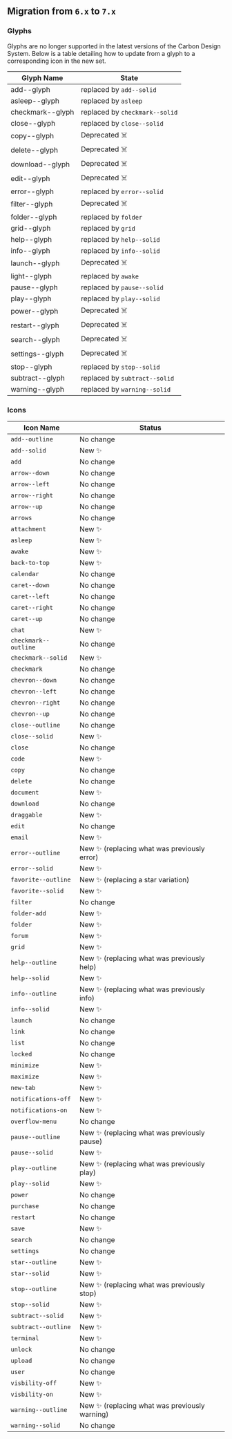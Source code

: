 ## Migration from `6.x` to `7.x`

### Glyphs

Glyphs are no longer supported in the latest versions of the Carbon Design System. Below is a table detailing how to update from a glyph to a corresponding icon in the new set.

| Glyph Name       | State                          |
| ---------------- | ------------------------------ |
| add--glyph       | replaced by `add--solid`       |
| asleep--glyph    | replaced by `asleep`           |
| checkmark--glyph | replaced by `checkmark--solid` |
| close--glyph     | replaced by `close--solid`     |
| copy--glyph      | Deprecated ☠️                  |
| delete--glyph    | Deprecated ☠️                  |
| download--glyph  | Deprecated ☠️                  |
| edit--glyph      | Deprecated ☠️                  |
| error--glyph     | replaced by `error--solid`     |
| filter--glyph    | Deprecated ☠️                  |
| folder--glyph    | replaced by `folder`           |
| grid--glyph      | replaced by `grid`             |
| help--glyph      | replaced by `help--solid`      |
| info--glyph      | replaced by `info--solid`      |
| launch--glyph    | Deprecated ☠️                  |
| light--glyph     | replaced by `awake`            |
| pause--glyph     | replaced by `pause--solid`     |
| play--glyph      | replaced by `play--solid`      |
| power--glyph     | Deprecated ☠️                  |
| restart--glyph   | Deprecated ☠️                  |
| search--glyph    | Deprecated ☠️                  |
| settings--glyph  | Deprecated ☠️                  |
| stop--glyph      | replaced by `stop--solid`      |
| subtract--glyph  | replaced by `subtract--solid`  |
| warning--glyph   | replaced by `warning--solid`   |

### Icons

| Icon Name            | Status                                         |
| -------------------- | ---------------------------------------------- |
| `add--outline`       | No change                                      |
| `add--solid`         | New ✨                                         |
| `add`                | No change                                      |
| `arrow--down`        | No change                                      |
| `arrow--left`        | No change                                      |
| `arrow--right`       | No change                                      |
| `arrow--up`          | No change                                      |
| `arrows`             | No change                                      |
| `attachment`         | New ✨                                         |
| `asleep`             | New ✨                                         |
| `awake`              | New ✨                                         |
| `back-to-top`        | New ✨                                         |
| `calendar`           | No change                                      |
| `caret--down`        | No change                                      |
| `caret--left`        | No change                                      |
| `caret--right`       | No change                                      |
| `caret--up`          | No change                                      |
| `chat`               | New ✨                                         |
| `checkmark--outline` | No change                                      |
| `checkmark--solid`   | New ✨                                         |
| `checkmark`          | No change                                      |
| `chevron--down`      | No change                                      |
| `chevron--left`      | No change                                      |
| `chevron--right`     | No change                                      |
| `chevron--up`        | No change                                      |
| `close--outline`     | No change                                      |
| `close--solid`       | New ✨                                         |
| `close`              | No change                                      |
| `code`               | New ✨                                         |
| `copy`               | No change                                      |
| `delete`             | No change                                      |
| `document`           | New ✨                                         |
| `download`           | No change                                      |
| `draggable`          | New ✨                                         |
| `edit`               | No change                                      |
| `email`              | New ✨                                         |
| `error--outline`     | New ✨ (replacing what was previously error)   |
| `error--solid`       | New ✨                                         |
| `favorite--outline`  | New ✨ (replacing a star variation)            |
| `favorite--solid`    | New ✨                                         |
| `filter`             | No change                                      |
| `folder-add`         | New ✨                                         |
| `folder`             | New ✨                                         |
| `forum`              | New ✨                                         |
| `grid`               | New ✨                                         |
| `help--outline`      | New ✨ (replacing what was previously help)    |
| `help--solid`        | New ✨                                         |
| `info--outline`      | New ✨ (replacing what was previously info)    |
| `info--solid`        | New ✨                                         |
| `launch`             | No change                                      |
| `link`               | No change                                      |
| `list`               | No change                                      |
| `locked`             | No change                                      |
| `minimize`           | New ✨                                         |
| `maximize`           | New ✨                                         |
| `new-tab`            | New ✨                                         |
| `notifications-off`  | New ✨                                         |
| `notifications-on`   | New ✨                                         |
| `overflow-menu`      | No change                                      |
| `pause--outline`     | New ✨ (replacing what was previously pause)   |
| `pause--solid`       | New ✨                                         |
| `play--outline`      | New ✨ (replacing what was previously play)    |
| `play--solid`        | New ✨                                         |
| `power`              | No change                                      |
| `purchase`           | No change                                      |
| `restart`            | No change                                      |
| `save`               | New ✨                                         |
| `search`             | No change                                      |
| `settings`           | No change                                      |
| `star--outline`      | New ✨                                         |
| `star--solid`        | New ✨                                         |
| `stop--outline`      | New ✨ (replacing what was previously stop)    |
| `stop--solid`        | New ✨                                         |
| `subtract--solid`    | New ✨                                         |
| `subtract--outline`  | New ✨                                         |
| `terminal`           | New ✨                                         |
| `unlock`             | No change                                      |
| `upload`             | No change                                      |
| `user`               | No change                                      |
| `visbility-off`      | New ✨                                         |
| `visbility-on`       | New ✨                                         |
| `warning--outline`   | New ✨ (replacing what was previously warning) |
| `warning--solid`     | No change                                      |
